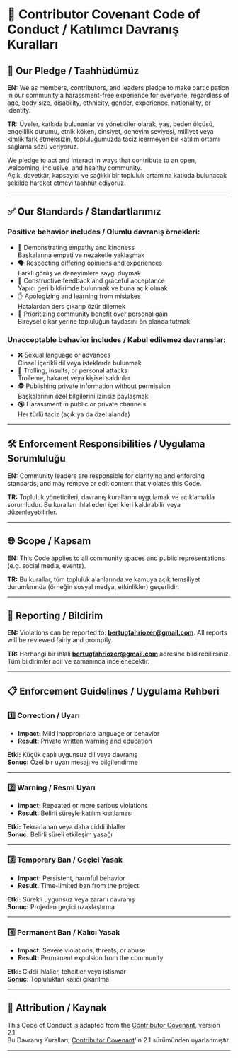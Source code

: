 # 📜 Contributor Covenant Code of Conduct / Katılımcı Davranış Kuralları

## 🧷 Our Pledge / Taahhüdümüz

**EN:** We as members, contributors, and leaders pledge to make participation in our community a harassment-free experience for everyone, regardless of age, body size, disability, ethnicity, gender, experience, nationality, or identity.

**TR:** Üyeler, katkıda bulunanlar ve yöneticiler olarak, yaş, beden ölçüsü, engellilik durumu, etnik köken, cinsiyet, deneyim seviyesi, milliyet veya kimlik fark etmeksizin, topluluğumuzda taciz içermeyen bir katılım ortamı sağlama sözü veriyoruz.

We pledge to act and interact in ways that contribute to an open, welcoming, inclusive, and healthy community.  
Açık, davetkâr, kapsayıcı ve sağlıklı bir topluluk ortamına katkıda bulunacak şekilde hareket etmeyi taahhüt ediyoruz.

---

## ✅ Our Standards / Standartlarımız

### Positive behavior includes / Olumlu davranış örnekleri:

- 🙌 Demonstrating empathy and kindness  
  Başkalarına empati ve nezaketle yaklaşmak  
- 🗣 Respecting differing opinions and experiences  
  Farklı görüş ve deneyimlere saygı duymak  
- 📢 Constructive feedback and graceful acceptance  
  Yapıcı geri bildirimde bulunmak ve buna açık olmak  
- ✋ Apologizing and learning from mistakes  
  Hatalardan ders çıkarıp özür dilemek  
- 🤝 Prioritizing community benefit over personal gain  
  Bireysel çıkar yerine topluluğun faydasını ön planda tutmak

### Unacceptable behavior includes / Kabul edilemez davranışlar:

- ❌ Sexual language or advances  
  Cinsel içerikli dil veya isteklerde bulunmak  
- 🚫 Trolling, insults, or personal attacks  
  Trolleme, hakaret veya kişisel saldırılar  
- 🕵️ Publishing private information without permission  
  Başkalarının özel bilgilerini izinsiz paylaşmak  
- 🔇 Harassment in public or private channels  
  Her türlü taciz (açık ya da özel alanda)

---

## 🛠 Enforcement Responsibilities / Uygulama Sorumluluğu

**EN:** Community leaders are responsible for clarifying and enforcing standards, and may remove or edit content that violates this Code.

**TR:** Topluluk yöneticileri, davranış kurallarını uygulamak ve açıklamakla sorumludur. Bu kuralları ihlal eden içerikleri kaldırabilir veya düzenleyebilirler.

---

## 🌐 Scope / Kapsam

**EN:** This Code applies to all community spaces and public representations (e.g. social media, events).

**TR:** Bu kurallar, tüm topluluk alanlarında ve kamuya açık temsiliyet durumlarında (örneğin sosyal medya, etkinlikler) geçerlidir.

---

## 📩 Reporting / Bildirim

**EN:** Violations can be reported to: **bertugfahriozer@gmail.com**. All reports will be reviewed fairly and promptly.

**TR:** Herhangi bir ihlali **bertugfahriozer@gmail.com** adresine bildirebilirsiniz. Tüm bildirimler adil ve zamanında incelenecektir.

---

## 📋 Enforcement Guidelines / Uygulama Rehberi

### 1️⃣ Correction / Uyarı

- **Impact:** Mild inappropriate language or behavior  
- **Result:** Private written warning and education  

**Etki:** Küçük çaplı uygunsuz dil veya davranış  
**Sonuç:** Özel bir uyarı mesajı ve bilgilendirme

---

### 2️⃣ Warning / Resmi Uyarı

- **Impact:** Repeated or more serious violations  
- **Result:** Belirli süreyle katılım kısıtlaması

**Etki:** Tekrarlanan veya daha ciddi ihlaller  
**Sonuç:** Belirli süreli etkileşim yasağı

---

### 3️⃣ Temporary Ban / Geçici Yasak

- **Impact:** Persistent, harmful behavior  
- **Result:** Time-limited ban from the project

**Etki:** Sürekli uygunsuz veya zararlı davranış  
**Sonuç:** Projeden geçici uzaklaştırma

---

### 4️⃣ Permanent Ban / Kalıcı Yasak

- **Impact:** Severe violations, threats, or abuse  
- **Result:** Permanent expulsion from the community

**Etki:** Ciddi ihlaller, tehditler veya istismar  
**Sonuç:** Topluluktan kalıcı çıkarılma

---

## 🧾 Attribution / Kaynak

This Code of Conduct is adapted from the [Contributor Covenant](https://www.contributor-covenant.org), version 2.1.  
Bu Davranış Kuralları, [Contributor Covenant](https://www.contributor-covenant.org)'in 2.1 sürümünden uyarlanmıştır.

---
